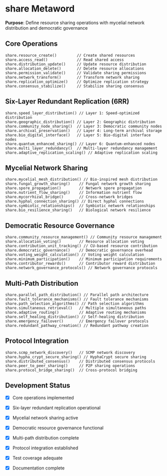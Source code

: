 # share Metaword

**Purpose**: Define resource sharing operations with mycelial network distribution and democratic governance

## Core Operations

```hyphos
share.resource_create()         // Create shared resources
share.access_read()             // Read shared access
share.distribution_update()     // Update resource distribution
share.allocation_delete()       // Delete resource allocations
share.permission_validate()     // Validate sharing permissions
share.network_transform()       // Transform network sharing
share.replication_optimize()    // Optimize replication strategy
share.consensus_stabilize()     // Stabilize sharing consensus
```

## Six-Layer Redundant Replication (6RR)

```hyphos
share.speed_layer_distribution() // Layer 1: Speed-optimized distribution
share.geographic_distribution() // Layer 2: Geographic distribution
share.community_node_sharing()  // Layer 3: Democratic community nodes
share.archival_preservation()   // Layer 4: Long-term archival storage
share.bio_digital_interface()   // Layer 5: Bio-digital interface nodes
share.quantum_enhanced_sharing() // Layer 6: Quantum-enhanced nodes
share.multi_layer_redundancy()  // Multi-layer redundancy management
share.adaptive_replication_scaling() // Adaptive replication scaling
```

## Mycelial Network Sharing

```hyphos
share.mycelial_mesh_distribution() // Bio-inspired mesh distribution
share.fungal_growth_sharing()    // Fungal network growth sharing
share.spore_propagation()        // Network spore propagation
share.nutrient_flow_sharing()    // Information nutrient flow
share.mycorrhizal_bridge()       // Cross-network bridges
share.hyphal_connection_sharing() // Direct hyphal connections
share.symbiotic_relationships()  // Symbiotic network relationships
share.bio_resilience_sharing()   // Biological network resilience
```

## Democratic Resource Governance

```hyphos
share.community_resource_management() // Community resource management
share.allocation_voting()        // Resource allocation voting
share.contribution_unit_tracking() // CU-based resource contribution
share.democratic_governance()    // Democratic governance overhead
share.voting_weight_calculation() // Voting weight calculation
share.minimum_participation()    // Minimum participation requirements
share.contributor_rewards()      // Contributor reward distribution
share.network_governance_protocols() // Network governance protocols
```

## Multi-Path Distribution

```hyphos
share.parallel_path_distribution() // Parallel path architecture
share.fault_tolerance_mechanisms() // Fault tolerance mechanisms
share.path_selection_algorithms() // Path selection algorithms
share.simultaneous_retrieval()   // Multiple simultaneous paths
share.adaptive_routing()         // Adaptive routing mechanisms
share.self_healing_distribution() // Self-healing distribution
share.emergency_failover()       // Emergency failover protocols
share.redundant_pathway_creation() // Redundant pathway creation
```

## Protocol Integration

```hyphos
share.scmp_network_discovery()   // SCMP network discovery
share.hypha_crypt_secure_sharing() // HyphaCrypt secure sharing
share.distributed_consensus()    // Distributed consensus protocols
share.peer_to_peer_sharing()     // P2P sharing operations
share.protocol_bridge_sharing()  // Cross-protocol bridging
```

## Development Status

- [x] Core operations implemented
- [x] Six-layer redundant replication operational
- [x] Mycelial network sharing active
- [x] Democratic resource governance functional
- [x] Multi-path distribution complete
- [x] Protocol integration established
- [x] Test coverage adequate
- [x] Documentation complete

